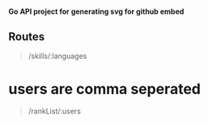 #### Go API project for generating svg for github embed

## Routes
> /skills/:languages

# users are comma seperated
> /rankList/:users
